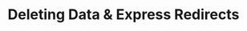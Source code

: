 ---
class: 'databases'
title: 'Deleting Data & Express Redirects'
youtube: 'nieNMFZFwJA'
order: 8
length: 285
---